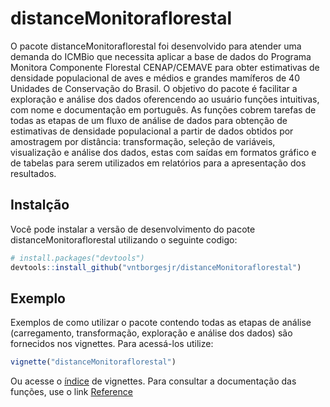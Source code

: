 
# distanceMonitoraflorestal

<!-- badges: start -->
<!-- badges: end -->

O pacote distanceMonitoraflorestal foi desenvolvido para atender uma demanda do ICMBio que necessita aplicar a base de dados do Programa Monitora Componente Florestal CENAP/CEMAVE para obter estimativas de densidade populacional de aves e médios e grandes mamíferos de 40 Unidades de Conservação do Brasil. O objetivo do pacote é facilitar a exploração e análise dos dados oferencendo ao usuário funções intuitivas, com nome e documentação em português. As funções cobrem tarefas de todas as etapas de um fluxo de análise de dados para obtenção de estimativas de densidade populacional a partir de dados obtidos por amostragem por distância: transformação, seleção de variáveis, visualização e análise dos dados, estas com saídas em formatos gráfico e de tabelas para serem utilizados em relatórios para a apresentação dos resultados.

## Instalção

Você pode instalar a versão de desenvolvimento do pacote distanceMonitoraflorestal utilizando o seguinte codigo:

``` r
# install.packages("devtools")
devtools::install_github("vntborgesjr/distanceMonitoraflorestal")
```

## Exemplo

Exemplos de como utilizar o pacote contendo todas as etapas de análise (carregamento, transformação, exploração e análise dos dados) são fornecidos nos vignettes. Para acessá-los utilize:

``` r
vignette("distanceMonitoraflorestal")
```

Ou acesse o [índice](https://vntborgesjr.github.io/distanceMonitoraflorestal/articles/distanceMonitoraflorestal.html) de vignettes. Para consultar a documentação das funções, use o link [Reference](https://vntborgesjr.github.io/distanceMonitoraflorestal/reference/index.html)
